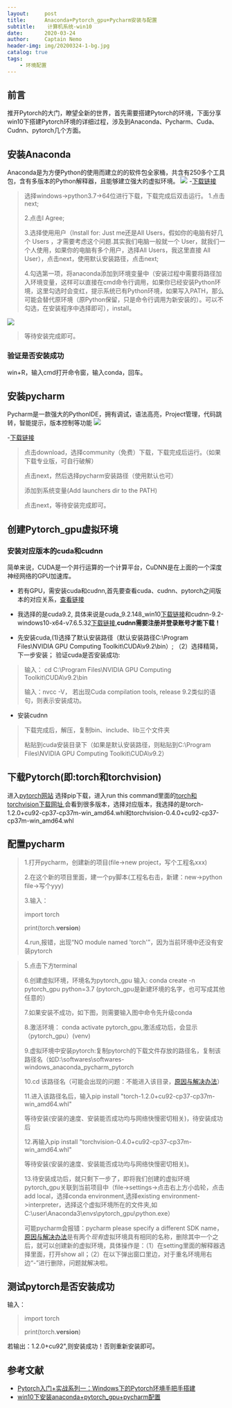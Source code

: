 ```yaml
---
layout:     post
title:      Anaconda+Pytorch_gpu+Pycharm安装与配置
subtitle:    计算机系统-win10
date:       2020-03-24
author:     Captain Nemo
header-img: img/20200324-1-bg.jpg
catalog: true
tags:
    - 环境配置
---
```



## 前言
 推开Pytorch的大门，瞭望全新的世界，首先需要搭建Pytorch的环境，下面分享win10下搭建Pytorch环境的详细过程，涉及到Anaconda、Pycharm、Cuda、Cudnn、pytorch几个方面。
 
## 安装Anaconda
Anaconda是为方便Python的使用而建立的的软件包全家桶，共含有250多个工具包，含有多版本的Python解释器，且能够建立强大的虚拟环境。
![](https://github.com/scottwyh/scottwyh.github.io/blob/master/img/20200324-2-anaconda.png)
-[下载链接](https://www.anaconda.com/distribution/#download-section)
> 选择windows->python3.7->64位进行下载，下载完成后双击运行。
> 1.点击next;
>
> 2.点击I Agree;
>
> 3.选择使用用户（Install for: Just me还是All Users，假如你的电脑有好几个 Users ，才需要考虑这个问题.其实我们电脑一般就一个 User，就我们一个人使用，如果你的电脑有多个用户，选择All Users，我这里直接 All User），点击next，使用默认安装路径，点击next;
>
> 4.勾选第一项，将anaconda添加到环境变量中（安装过程中需要将路径加入环境变量，这样可以直接在cmd命令行调用，如果你已经安装Python环境，这里勾选时会变红，提示系统已有Python环境，如果写入PATH，那么可能会替代原环境（原Python保留，只是命令行调用为新安装的）。可以不勾选，在安装程序中选择即可），install。

![](https://github.com/scottwyh/scottwyh.github.io/blob/master/img/20200324-2-anaconda-2.png)

> 等待安装完成即可。

### 验证是否安装成功
 win+R，输入cmd打开命令窗，输入conda，回车。
 
## 安装pycharm
  Pycharm是一款强大的PythonIDE，拥有调试，语法高亮，Project管理，代码跳转，智能提示，版本控制等功能
  ![](https://github.com/scottwyh/scottwyh.github.io/blob/master/img/20200324-3-pycharm.jpg)

-[下载链接](https://www.jetbrains.com/pycharm/)

> 点击download，选择community（免费）下载，下载完成后运行。（如果下载专业版，可自行破解）
>
> 点击next，然后选择pycharm安装路径（使用默认也可）
>
> 添加到系统变量(Add launchers dir to the PATH)
>
> 点击next，等待安装完成即可。

## 创建Pytorch_gpu虚拟环境
### 安装对应版本的cuda和cudnn
简单来说，CUDA是一个并行运算的一个计算平台，CuDNN是在上面的一个深度神经网络的GPU加速库。
- 若有GPU，需安装cuda和cudnn,首先要查看cuda、cudnn、pytorch之间版本的对应关系，[查看链接](https://pytorch.org/get-started/locally/)
- 我选择的是cuda9.2, 具体来说是cuda_9.2.148_win10[下载链接](https://developer.nvidia.com/cuda-92-download-archive)和cudnn-9.2-windows10-x64-v7.6.5.32[下载链接](https://developer.nvidia.com/rdp/cudnn-download),**cudnn需要注册并登录账号才能下载！**

- 先安装cuda,(1)选择了默认安装路径（默认安装路径C:\Program Files\NVIDIA GPU Computing Toolkit\CUDA\v9.2\bin）; （2）选择精简，下一步安装；
验证cuda是否安装成功:
> 输入： cd C:\Program Files\NVIDIA GPU Computing Toolkit\CUDA\v9.2\bin
>
> 输入：nvcc -V， 若出现Cuda compilation tools, release 9.2类似的语句，则表示安装成功。

- 安装cudnn
> 下载完成后，解压，复制bin、include、lib三个文件夹
>
> 粘贴到cuda安装目录下（如果是默认安装路径，则粘贴到C:\Program Files\NVIDIA GPU Computing Toolkit\CUDA\v9.2）

## 下载Pytorch(即:torch和torchvision)
进入[pytorch网站]( https://pytorch.org/get-started/locally/)
选择pip下载，进入run this command里面的[torch和torchvision下载网址](https://download.pytorch.org/whl/torch_stable.html),会看到很多版本，选择对应版本，我选择的是torch-1.2.0+cu92-cp37-cp37m-win_amd64.whl和torchvision-0.4.0+cu92-cp37-cp37m-win_amd64.whl

## 配置pycharm
> 1.打开pycharm，创建新的项目(file->new project，写个工程名xxx)
>
> 2.在这个新的项目里面，建一个py脚本(工程名右击，新建：new->python file->写个yyy)
>
> 3.输入：
>
> import torch
>
> print(torch.__version__)
>
> 4.run,报错，出现“NO module named 'torch'”，因为当前环境中还没有安装pytorch

> 5.点击下方terminal
>
> 6.创建虚拟环境，环境名为pytorch_gpu
输入: conda create -n pytorch_gpu python=3.7 (pytorch_gpu是新建环境的名字，也可写成其他任意的）
>
> 7.如果安装不成功，如下图，则需要输入图中命令先升级conda
>
> 8.激活环境： conda activate pytorch_gpu,激活成功后，会显示（pytorch_gpu）(venv)
>
> 9.虚拟环境中安装pytorch:复制pytorch的下载文件存放的路径名，复制该路径名（如D:\softwares\softwares-windows_anaconda_pycharm_pytorch
>
> 10.cd 该路径名（可能会出现的问题：不能进入该目录，[原因与解决办法](https://blog.csdn.net/nanchifeng3190/article/details/86688614)）
>
> 11.进入该路径名后，输入pip install "torch-1.2.0+cu92-cp37-cp37m-win_amd64.whl"
>
> 等待安装(安装的速度、安装能否成功均与网络快慢密切相关)，待安装成功后
>
> 12.再输入pip install "torchvision-0.4.0+cu92-cp37-cp37m-win_amd64.whl"
>
> 等待安装(安装的速度、安装能否成功均与网络快慢密切相关)。
>
> 13.待安装成功后，就只剩下一步了，即将我们创建的虚拟环境pytorch_gpu关联到当前项目中（file->settings->点击右上方小齿轮，点击add local，选择conda environment,选择existing environment->interpreter，选择这个虚拟环境所在的文件夹,如C:\user\Anaconda3\envs\pytorch_gpu\python.exe）
>
> 可能pycharm会报错：pycharm please specify a different SDK name，[原因与解决办法](https://blog.csdn.net/wu_l_v/article/details/79049718)是有两个*现有*虚拟环境具有相同的名称，删除其中一个之后，就可以创建新的虚拟环境，具体操作是：（1）在setting里面的解释器选择里面，打开show all；（2）在以下弹出窗口里边，对于重名环境用右边“-”进行删除，问题就解决啦。

## 测试pytorch是否安装成功
输入：
> import torch
>
> print(torch.__version__)

若输出：1.2.0+cu92",则安装成功！否则重新安装即可。

## 参考文献
- [Pytorch入门+实战系列一：Windows下的Pytorch环境手把手搭建](https://blog.csdn.net/wuzhongqiang/article/details/104503860)
- [win10下安装anaconda+pytorch_gpu+pycharm配置](https://blog.csdn.net/qq_39022478/article/details/103938392)

